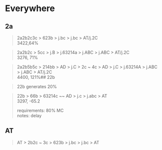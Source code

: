 # Everywhere

## 2a

>2a2b2c3c > 623b > j.bc > j.bc > AT/j.2C\
>3422,64%

> 2a2b2c > 5cc > j.B > j.63214a > j.ABC > j.ABC > AT/j.2C\
> 3276, 71%

>2a2b5b5c > 214bb > AD > j.C > 2c ~ 4c > AD > j.C > j.63214A > j.ABC > j.ABC > AT/j.2C\
>4400, 121%## 22b

> 22b generates 20%

> 22b > 66b > 63214c ~~ AD > j.c > j.abc > AT  \
> 3297, -65.2
>
> requirements: 80% MC\
> notes: delay


## AT
> AT > 2b2c ~ 3c > 623b > j.bc > j.bc > AT
